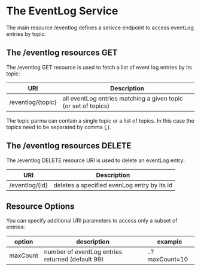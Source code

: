 # The EventLog Service
The main resource /eventlog defines a serivce endpoint to access eventLog entries by topic. 

## The /eventlog resources GET
The /eventlog GET resource is used to fetch a list of event log entries by its topic:


| URI                                           | Description                               					   | 
|-----------------------------------------------|------------------------------------------------------------------|
| /eventlog/{topic}                             | all eventLog entries matching a given topic (or set of topics)   |

The topic parma can contain a single topic or a list of topics. In this case the topics need to be separated by comma (,).


## The /eventlog resources DELETE
The /eventlog DELETE resource URI is used to delete an eventLog entry:


| URI                                           | Description                                 | 
|-----------------------------------------------|---------------------------------------------|
| /eventlog/{id}                                | deletes a specified evenLog entry by its id |




 
## Resource Options
You can specify additional URI parameters to access only a subset of entries: 

| option      | description                                             | example                          |
|-------------|---------------------------------------------------------|----------------------------------|
| maxCount    | number of eventLog entries returned (default 99)        | ..?maxCount=10                   |


   